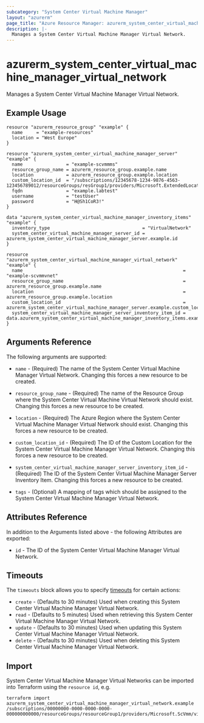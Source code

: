```yaml
---
subcategory: "System Center Virtual Machine Manager"
layout: "azurerm"
page_title: "Azure Resource Manager: azurerm_system_center_virtual_machine_manager_virtual_network"
description: |-
  Manages a System Center Virtual Machine Manager Virtual Network.
---
```


# azurerm_system_center_virtual_machine_manager_virtual_network

Manages a System Center Virtual Machine Manager Virtual Network.

## Example Usage

```hcl
resource "azurerm_resource_group" "example" {
  name     = "example-resources"
  location = "West Europe"
}

resource "azurerm_system_center_virtual_machine_manager_server" "example" {
  name                = "example-scvmmms"
  resource_group_name = azurerm_resource_group.example.name
  location            = azurerm_resource_group.example.location
  custom_location_id  = "/subscriptions/12345678-1234-9876-4563-123456789012/resourceGroups/resGroup1/providers/Microsoft.ExtendedLocation/customLocations/customLocation1"
  fqdn                = "example.labtest"
  username            = "testUser"
  password            = "H@Sh1CoR3!"
}

data "azurerm_system_center_virtual_machine_manager_inventory_items" "example" {
  inventory_type                                  = "VirtualNetwork"
  system_center_virtual_machine_manager_server_id = azurerm_system_center_virtual_machine_manager_server.example.id
}

resource "azurerm_system_center_virtual_machine_manager_virtual_network" "example" {
  name                                                           = "example-scvmmvnet"
  resource_group_name                                            = azurerm_resource_group.example.name
  location                                                       = azurerm_resource_group.example.location
  custom_location_id                                             = azurerm_system_center_virtual_machine_manager_server.example.custom_location_id
  system_center_virtual_machine_manager_server_inventory_item_id = data.azurerm_system_center_virtual_machine_manager_inventory_items.example.inventory_items[0].id
}
```

## Arguments Reference

The following arguments are supported:

* `name` - (Required) The name of the System Center Virtual Machine Manager Virtual Network. Changing this forces a new resource to be created.

* `resource_group_name` - (Required) The name of the Resource Group where the System Center Virtual Machine Virtual Network should exist. Changing this forces a new resource to be created.

* `location` - (Required) The Azure Region where the System Center Virtual Machine Manager Virtual Network should exist. Changing this forces a new resource to be created.

* `custom_location_id` - (Required) The ID of the Custom Location for the System Center Virtual Machine Manager Virtual Network. Changing this forces a new resource to be created.

* `system_center_virtual_machine_manager_server_inventory_item_id` - (Required) The ID of the System Center Virtual Machine Manager Server Inventory Item. Changing this forces a new resource to be created.

* `tags` - (Optional) A mapping of tags which should be assigned to the System Center Virtual Machine Manager Virtual Network.

## Attributes Reference

In addition to the Arguments listed above - the following Attributes are exported:

* `id` - The ID of the System Center Virtual Machine Manager Virtual Network.

## Timeouts

The `timeouts` block allows you to specify [timeouts](https://www.terraform.io/docs/configuration/resources.html#timeouts) for certain actions:

* `create` - (Defaults to 30 minutes) Used when creating this System Center Virtual Machine Manager Virtual Network.
* `read` - (Defaults to 5 minutes) Used when retrieving this System Center Virtual Machine Manager Virtual Network.
* `update` - (Defaults to 30 minutes) Used when updating this System Center Virtual Machine Manager Virtual Network.
* `delete` - (Defaults to 30 minutes) Used when deleting this System Center Virtual Machine Manager Virtual Network.

## Import

System Center Virtual Machine Manager Virtual Networks can be imported into Terraform using the `resource id`, e.g.

```shell
terraform import azurerm_system_center_virtual_machine_manager_virtual_network.example /subscriptions/00000000-0000-0000-0000-000000000000/resourceGroups/resourceGroup1/providers/Microsoft.ScVmm/virtualNetworks/virtualNetwork1
```
